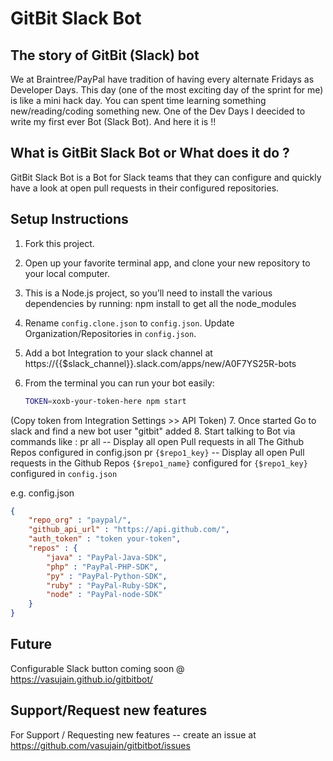 # GitBit Slack Bot

## The story of GitBit (Slack) bot
We at Braintree/PayPal have tradition of having every alternate Fridays as Developer Days. This day (one of the most exciting day of the sprint for me) is like a mini hack day. You can spent time learning something new/reading/coding something new. One of the Dev Days I deecided to write my first ever Bot (Slack Bot). And here it is !!

## What is GitBit Slack Bot or What does it do ?
GitBit Slack Bot is a Bot for Slack teams that they can configure and quickly have a look at open pull requests in their configured repositories. 

## Setup Instructions
1. Fork this project.
2. Open up your favorite terminal app, and clone your new repository to your local computer.
3. This is a Node.js project, so you’ll need to install the various dependencies by running: npm install to get all the node_modules
4. Rename `config.clone.json` to `config.json`. Update Organization/Repositories in `config.json`.
5. Add a bot Integration to your slack channel at https://{{$slack_channel}}.slack.com/apps/new/A0F7YS25R-bots
6. From the terminal you can run your bot easily:

    ```bash
    TOKEN=xoxb-your-token-here npm start
    ```
 (Copy token from Integration Settings >> API Token)
7. Once started Go to slack and find a new bot user "gitbit" added
8. Start talking to Bot via commands like : 
    pr all -- Display all open Pull requests in all The Github Repos configured in config.json
    pr `{$repo1_key}` -- Display all open Pull requests in the Github Repos `{$repo1_name}` configured for `{$repo1_key}` configured in `config.json`

e.g. config.json

```json
{
    "repo_org" : "paypal/",
    "github_api_url" : "https://api.github.com/",
    "auth_token" : "token your-token",
    "repos" : {
        "java" : "PayPal-Java-SDK",
        "php" : "PayPal-PHP-SDK",
        "py" : "PayPal-Python-SDK",
        "ruby" : "PayPal-Ruby-SDK",
        "node" : "PayPal-node-SDK"
    }
} 

```

## Future
Configurable Slack button coming soon @ https://vasujain.github.io/gitbitbot/

## Support/Request new features
For Support / Requesting new features -- create an issue at https://github.com/vasujain/gitbitbot/issues  
